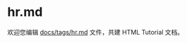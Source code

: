 hr.md
===

欢迎您编辑 <a target="__blank" href="https://github.com/jaywcjlove/html-tutorial/blob/master/docs/tags/hr.md">docs/tags/hr.md</a> 文件，共建 HTML Tutorial 文档。